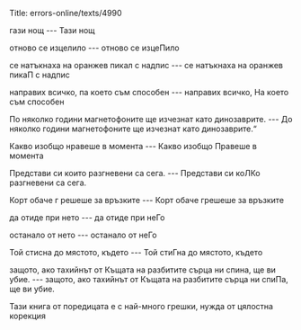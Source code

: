 Title: errors-online/texts/4990

гази нощ --- Тази нощ

отново се изцелило --- отново се изцеПило

се натъкнаха на оранжев пикал с надпис --- се натъкнаха на оранжев пикаП с надпис

направих всичко, па което съм способен --- направих всичко, На което съм способен

По няколко години магнетофоните ще изчезнат като динозаврите. --- До няколко години магнетофоните ще изчезнат като динозаврите.“

Какво изобщо нравеше в момента --- Какво изобщо Правеше в момента

Представи си които разгневени са сега. --- Представи си коЛКо разгневени са сега.

Корт обаче г решеше за връзките --- Корт обаче грешеше за връзките

да отиде при нето --- да отиде при неГо 

останало от нето --- останало от неГо

Той стисна до мястото, където --- Той стиГна до мястото, където

защото, ако тахийнът от Къщата на разбитите сърца ни спина, ще ви убие. --- защото, ако тахийнът от Къщата на разбитите сърца ни спиПа, ще ви убие.

Тази книга от поредицата е с най-много грешки, нужда от цялостна корекция
